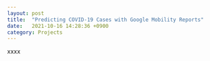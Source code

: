 ```yaml
---
layout: post
title:  "Predicting COVID-19 Cases with Google Mobility Reports"
date:   2021-10-16 14:28:36 +0900
category: Projects
---
```


xxxx